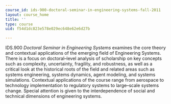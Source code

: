 ```yaml
---
course_id: ids-900-doctoral-seminar-in-engineering-systems-fall-2011
layout: course_home
title: ''
type: course
uid: f54d1dc823e578e029ec648e62e6d27b

---
```

IDS.900 _Doctoral Seminar in Engineering Systems_ examines the core theory and contextual applications of the emerging field of Engineering Systems. There is a focus on doctoral–level analysis of scholarship on key concepts such as complexity, uncertainty, fragility, and robustness, as well as a critical look at the historical roots of the field and related areas such as systems engineering, systems dynamics, agent modeling, and systems simulations. Contextual applications of the course range from aerospace to technology implementation to regulatory systems to large–scale systems change. Special attention is given to the interdependence of social and technical dimensions of engineering systems.
